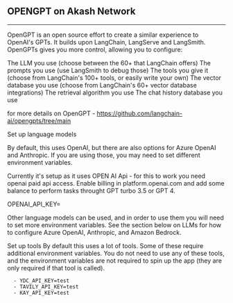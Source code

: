 ## OPENGPT on Akash Network

---

OpenGPT is an open source effort to create a similar experience to OpenAI's GPTs. It builds upon LangChain, LangServe and LangSmith. OpenGPTs gives you more control, allowing you to configure:

The LLM you use (choose between the 60+ that LangChain offers)
The prompts you use (use LangSmith to debug those)
The tools you give it (choose from LangChain's 100+ tools, or easily write your own)
The vector database you use (choose from LangChain's 60+ vector database integrations)
The retrieval algorithm you use
The chat history database you use

for more details on OpenGPT - https://github.com/langchain-ai/opengpts/tree/main

Set up language models

By default, this uses OpenAI, but there are also options for Azure OpenAI and Anthropic. If you are using those, you may need to set different environment variables.

Currently it's setup as it uses OPEN AI Api - for this to work you need openai paid api access. Enable billing in platform.openai.com and add some balance to perform tasks throught GPT turbo 3.5 or GPT 4.

OPENAI_API_KEY=

Other language models can be used, and in order to use them you will need to set more environment variables. See the section below on LLMs for how to configure Azure OpenAI, Anthropic, and Amazon Bedrock.

Set up tools By default this uses a lot of tools. Some of these require additional environment variables. You do not need to use any of these tools, and the environment variables are not required to spin up the app (they are only required if that tool is called).

      - YDC_API_KEY=test
      - TAVILY_API_KEY=test
      - KAY_API_KEY=test

